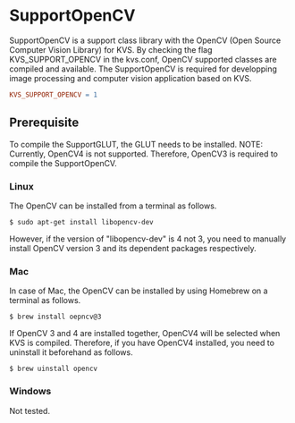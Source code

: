 # SupportOpenCV
SupportOpenCV is a support class library with the OpenCV (Open Source Computer Vision Library) for KVS. By checking the flag KVS_SUPPORT_OPENCV in the kvs.conf, OpenCV supported classes are compiled and available. The SupportOpenCV is required for developping image processing and computer vision application based on KVS.
```Makefile
KVS_SUPPORT_OPENCV = 1
```

## Prerequisite
To compile the SupportGLUT, the GLUT needs to be installed. NOTE: Currently, OpenCV4 is not supported. Therefore, OpenCV3 is required to compile the SupportOpenCV.

### Linux
The OpenCV can be installed from a terminal as follows.
```
$ sudo apt-get install libopencv-dev
```
However, if the version of "libopencv-dev" is 4 not 3, you need to manually install OpenCV version 3 and its dependent packages respectively.

### Mac
In case of Mac, the OpenCV can be installed by using Homebrew on a terminal as follows.
```
$ brew install oepncv@3
```
If OpenCV 3 and 4 are installed together, OpenCV4 will be selected when KVS is compiled. Therefore, if you have OpenCV4 installed, you need to uninstall it beforehand as follows.
```
$ brew uinstall opencv
```

### Windows
Not tested.
